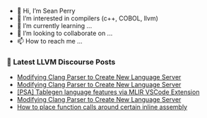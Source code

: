 - 👋 Hi, I’m Sean Perry
- 👀 I’m interested in compilers (c++, COBOL, llvm)
- 🌱 I’m currently learning ...
- 💞️ I’m looking to collaborate on ...
- 📫 How to reach me ...

<!---
s66perry/s66perry is a ✨ special ✨ repository because its `README.md` (this file) appears on your GitHub profile.
You can click the Preview link to take a look at your changes.
--->
### 📕 Latest LLVM Discourse Posts

<!-- DISCOURSE-LLVM:START -->
- [Modifying Clang Parser to Create New Language Server](https://discourse.llvm.org/t/modifying-clang-parser-to-create-new-language-server/63025#post_3)
- [Modifying Clang Parser to Create New Language Server](https://discourse.llvm.org/t/modifying-clang-parser-to-create-new-language-server/63025#post_2)
- [[PSA] Tablegen language features via MLIR VSCode Extension](https://discourse.llvm.org/t/psa-tablegen-language-features-via-mlir-vscode-extension/62942#post_3)
- [Modifying Clang Parser to Create New Language Server](https://discourse.llvm.org/t/modifying-clang-parser-to-create-new-language-server/63025#post_1)
- [How to place function calls around certain inline assembly](https://discourse.llvm.org/t/how-to-place-function-calls-around-certain-inline-assembly/63023#post_2)
<!-- DISCOURSE-LLVM:END -->
